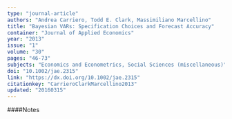 ```yaml
---
type: "journal-article"
authors: "Andrea Carriero, Todd E. Clark, Massimiliano Marcellino"
title: "Bayesian VARs: Specification Choices and Forecast Accuracy"
container: "Journal of Applied Economics"
year: "2013"
issue: "1"
volume: "30"
pages: "46-73"
subjects: "Economics and Econometrics, Social Sciences (miscellaneous)"
doi: "10.1002/jae.2315"
link: "https://dx.doi.org/10.1002/jae.2315"
citationkey: "CarrieroClarkMarcellino2013"
updated: "20160315"
---
```


####Notes
